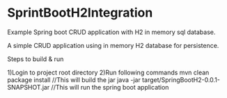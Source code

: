 # SprintBootH2Integration
Example Spring boot CRUD application with H2 in memory sql database.

A simple CRUD application using in memory H2 database for persistence.

Steps to build & run

1)Login to project root directory
2)Run following commands
    mvn clean package install //This will build the jar
    java -jar target/SpringBootH2-0.0.1-SNAPSHOT.jar //This will run the spring boot application
